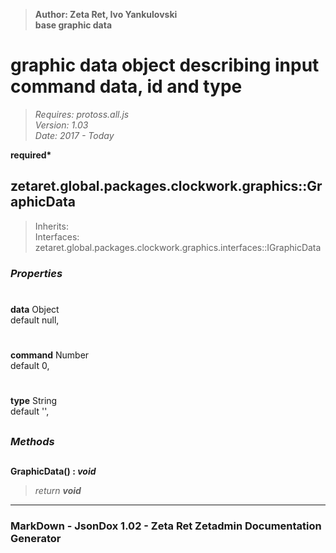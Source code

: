 > __Author: Zeta Ret, Ivo Yankulovski__  
> __base graphic data__  
# graphic data object describing input command data, id and type  
> *Requires: protoss.all.js*  
> *Version: 1.03*  
> *Date: 2017 - Today*  

__required*__

## zetaret.global.packages.clockwork.graphics::GraphicData  
> Inherits:   
> Interfaces: zetaret.global.packages.clockwork.graphics.interfaces::IGraphicData  

### *Properties*  

#
__data__ Object  
default null,   

#
__command__ Number  
default 0,   

#
__type__ String  
default '',   


##
### *Methods*  

##
__GraphicData() : *void*__  
  
> *return __void__*  

---
### MarkDown - JsonDox 1.02 - Zeta Ret Zetadmin Documentation Generator
